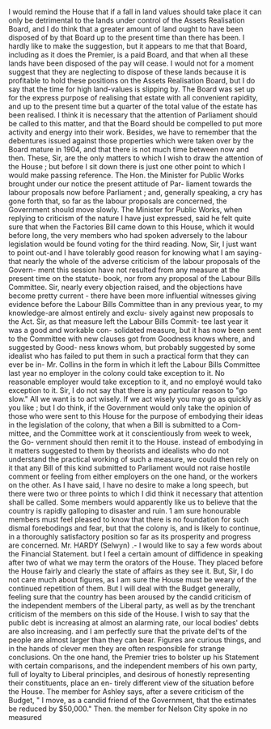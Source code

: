 I would remind the House that if a fall in land values should take place it can only be detrimental to the lands under control of the Assets Realisation Board, and I do think that a greater amount of land ought to have been disposed of by that Board up to the present time than there has been. I hardly like to make the suggestion, but it appears to me that that Board, including as it does the Premier, is a paid Board, and that when all these lands have been disposed of the pay will cease. I would not for a moment suggest that they are neglecting to dispose of these lands because it is profitable to hold these positions on the Assets Realisation Board, but I do say that the time for high land-values is slipping by. The Board was set up for the express purpose of realising that estate with all convenient rapidity, and up to the present time but a quarter of the total value of the estate has been realised. I think it is necessary that the attention of Parliament should be called to this matter, and that the Board should be compelled to put more activity and energy into their work. Besides, we have to remember that the debentures issued against those properties which were taken over by the Board mature in 1904, and that there is not much time between now and then. These, Sir, are the only matters to which I wish to draw the attention of the House ; but before I sit down there is just one other point to which I would make passing reference. The Hon. the Minister for Public Works brought under our notice the present attitude of Par- liament towards the labour proposals now before Parliament ; and, generally speaking, a cry has gone forth that, so far as the labour proposals are concerned, the Government should move slowly. The Minister for Public Works, when replying to criticism of the nature I have just expressed, said he felt quite sure that when the Factories Bill came down to this House, which it would before long, the very members who had spoken adversely to the labour legislation would be found voting for the third reading. Now, Sir, I just want to point out-and I have tolerably good reason for knowing what I am saying-that nearly the whole of the adverse criticism of the labour proposals of the Govern- ment this session have not resulted from any measure at the present time on the statute- book, nor from any proposal of the Labour Bills Committee. Sir, nearly every objection raised, and the objections have become pretty current - there have been more influential witnesses giving evidence before the Labour Bills Committee than in any previous year, to my knowledge-are almost entirely and exclu- sively against new proposals to the Act. Sir, as that measure left the Labour Bills Commit- tee last year it was a good and workable con- solidated measure, but it has now been sent to the Committee with new clauses got from Goodness knows where, and suggested by Good- ness knows whom, but probably suggested by some idealist who has failed to put them in such a practical form that they can ever be in- Mr. Collins in the form in which it left the Labour Bills Committee last year no employer in the colony could take exception to it. No reasonable employer would take exception to it, and no employé would tako exception to it. Sir, I do not say that there is any particular reason to "go slow." All we want is to act wisely. If we act wisely you may go as quickly as you like ; but I do think, if the Government would only take the opinion of those who were sent to this House for the purpose of embodying their ideas in the legislation of the colony, that when a Bill is submitted to a Com- mittee, and the Committee work at it conscientiously from week to week, the Go- vernment should then remit it to the House. instead of embodying in it matters suggested to them by theorists and idealists who do not understand the practical working of such a measure, we could then rely on it that any Bill of this kind submitted to Parliament would not raise hostile comment or feeling from either employers on the one hand, or the workers on the other. As I have said, I have no desire to make a long speech, but there were two or three points to which I did think it necessary that attention shall be called. Some members would apparently like us to believe that the country is rapidly galloping to disaster and ruin. 1 am sure honourable members must feel pleased to know that there is no foundation for such dismal forebodings and fear, but that the colony is, and is likely to continue, in a thoroughly satisfactory position so far as its prosperity and progress are concerned. Mr. HARDY (Selwyn) .- I would like to say a few words about the Financial Statement. but I feel a certain amount of diffidence in speaking after two of what we may term the orators of the House. They placed before the House fairly and clearly the state of affairs as they see it. But, Sir, I do not care much about figures, as I am sure the House must be weary of the continued repetition of them. But I will deal with the Budget generally, feeling sure that the country has been aroused by the candid criticism of the independent members of the Liberal party, as well as by the trenchant criticism of the members on this side of the House. I wish to say that the public debt is increasing at almost an alarming rate, our local bodies' debts are also increasing. and I am perfectly sure that the private del'ts of the people are almost larger than they can bear. Figures are curious things, and in the hands of clever men they are often responsible for strange conclusions. On the one hand, the Premier tries to bolster up his Statement with certain comparisons, and the independent members of his own party, full of loyalty to Liberal principles, and desirous of honestly representing their constituents, place an en- tirely different view of the situation before the House. The member for Ashley says, after a severe criticism of the Budget, " I move, as a candid friend of the Government, that the estimates be reduced by $50,000." Then. the member for Nelson City spoke in no measured 